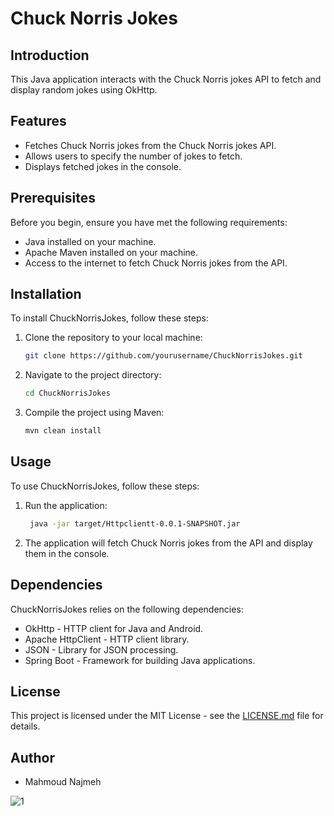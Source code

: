 # Chuck Norris Jokes

## Introduction

This Java application interacts with the Chuck Norris jokes API to fetch and display random jokes using OkHttp.

## Features

- Fetches Chuck Norris jokes from the Chuck Norris jokes API.
- Allows users to specify the number of jokes to fetch.
- Displays fetched jokes in the console.

## Prerequisites

Before you begin, ensure you have met the following requirements:

- Java installed on your machine.
- Apache Maven installed on your machine.
- Access to the internet to fetch Chuck Norris jokes from the API.

## Installation

To install ChuckNorrisJokes, follow these steps:

1. Clone the repository to your local machine:

   ```bash
   git clone https://github.com/yourusername/ChuckNorrisJokes.git

2. Navigate to the project directory:
   
   ```bash
   cd ChuckNorrisJokes

4. Compile the project using Maven:
   
   ```bash
   mvn clean install

## Usage

To use ChuckNorrisJokes, follow these steps:

1. Run the application:
   ```bash
    java -jar target/Httpclientt-0.0.1-SNAPSHOT.jar
   
2. The application will fetch Chuck Norris jokes from the API and display them in the console.

## Dependencies

ChuckNorrisJokes relies on the following dependencies:

- OkHttp - HTTP client for Java and Android.
- Apache HttpClient - HTTP client library.
- JSON - Library for JSON processing.
- Spring Boot - Framework for building Java applications.

## License

This project is licensed under the MIT License - see the [LICENSE.md](LICENSE.md) file for details.

## Author

- Mahmoud Najmeh


![1](https://github.com/MN10101/ChuckNorrisJokes/assets/78208459/1a83e512-356a-48c3-92df-ee700ba88a5f)
